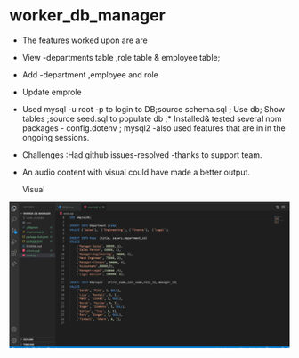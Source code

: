 # worker_db_manager

* The features worked upon are  are 
*  View -departments table ,role table & employee table;
*  Add -department ,employee and role
*  Update emprole

* Used mysql -u root -p to login to DB;source schema.sql ; Use db; Show tables ;source seed.sql to populate db   ;* Installed& tested several npm packages - config.dotenv  ;  mysql2  -also used features  that are in in the ongoing sessions.

* Challenges :Had github issues-resolved -thanks to support team.
* An audio content with visual could have made  a better output.

     Visual 
<img src="./workforce.gif"> 
